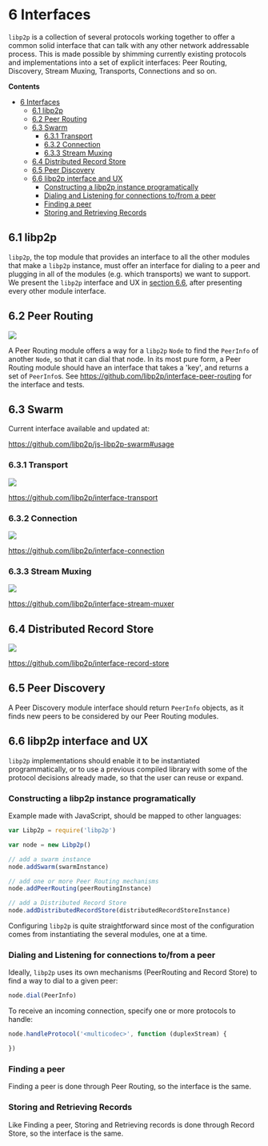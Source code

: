 6 Interfaces
============

`libp2p` is a collection of several protocols working together to offer a common solid interface that can talk with any other network addressable process. This is made possible by shimming currently existing protocols and implementations into a set of explicit interfaces: Peer Routing, Discovery, Stream Muxing, Transports, Connections and so on.

<!-- START doctoc generated TOC please keep comment here to allow auto update -->
<!-- DON'T EDIT THIS SECTION, INSTEAD RE-RUN doctoc TO UPDATE -->
**Contents**

- [6 Interfaces](#6-interfaces)
  - [6.1 libp2p](#61-libp2p)
  - [6.2 Peer Routing](#62-peer-routing)
  - [6.3 Swarm](#63-swarm)
    - [6.3.1 Transport](#631-transport)
    - [6.3.2 Connection](#632-connection)
    - [6.3.3 Stream Muxing](#633-stream-muxing)
  - [6.4 Distributed Record Store](#64-distributed-record-store)
  - [6.5 Peer Discovery](#65-peer-discovery)
  - [6.6 libp2p interface and UX](#66-libp2p-interface-and-ux)
    - [Constructing a libp2p instance programatically](#constructing-a-libp2p-instance-programatically)
    - [Dialing and Listening for connections to/from a peer](#dialing-and-listening-for-connections-tofrom-a-peer)
    - [Finding a peer](#finding-a-peer)
    - [Storing and Retrieving Records](#storing-and-retrieving-records)

<!-- END doctoc generated TOC please keep comment here to allow auto update -->

## 6.1 libp2p

`libp2p`, the top module that provides an interface to all the other modules that make a `libp2p` instance, must offer an interface for dialing to a peer and plugging in all of the modules (e.g. which transports) we want to support. We present the `libp2p` interface and UX in [section 6.6](#66-libp2p-interface-and-ux), after presenting every other module interface.

## 6.2 Peer Routing

![](https://raw.githubusercontent.com/libp2p/interface-peer-routing/master/img/badge.png)

A Peer Routing module offers a way for a `libp2p` `Node` to find the `PeerInfo` of another `Node`, so that it can dial that node. In its most pure form, a Peer Routing module should have an interface that takes a 'key', and returns a set of `PeerInfo`s.
See https://github.com/libp2p/interface-peer-routing for the interface and tests.

## 6.3 Swarm

Current interface available and updated at:

https://github.com/libp2p/js-libp2p-swarm#usage

### 6.3.1 Transport

![](https://raw.githubusercontent.com/libp2p/interface-transport/master/img/badge.png)

https://github.com/libp2p/interface-transport

### 6.3.2 Connection

![](https://raw.githubusercontent.com/libp2p/interface-connection/master/img/badge.png)

https://github.com/libp2p/interface-connection

### 6.3.3 Stream Muxing

![](https://github.com/libp2p/interface-stream-muxer/raw/master/img/badge.png)

https://github.com/libp2p/interface-stream-muxer

## 6.4 Distributed Record Store

![](https://raw.githubusercontent.com/libp2p/interface-record-store/master/img/badge.png)

https://github.com/libp2p/interface-record-store

## 6.5 Peer Discovery

A Peer Discovery module interface should return `PeerInfo` objects, as it finds new peers to be considered by our Peer Routing modules.

## 6.6 libp2p interface and UX

`libp2p` implementations should enable it to be instantiated programmatically, or to use a previous compiled library with some of the protocol decisions already made, so that the user can reuse or expand.

### Constructing a libp2p instance programatically

Example made with JavaScript, should be mapped to other languages:

```JavaScript
var Libp2p = require('libp2p')

var node = new Libp2p()

// add a swarm instance
node.addSwarm(swarmInstance)

// add one or more Peer Routing mechanisms
node.addPeerRouting(peerRoutingInstance)

// add a Distributed Record Store
node.addDistributedRecordStore(distributedRecordStoreInstance)
```

Configuring `libp2p` is quite straightforward since most of the configuration comes from instantiating the several modules, one at a time.

### Dialing and Listening for connections to/from a peer

Ideally, `libp2p` uses its own mechanisms (PeerRouting and Record Store) to find a way to dial to a given peer:

```JavaScript
node.dial(PeerInfo)
```

To receive an incoming connection, specify one or more protocols to handle:

```JavaScript
node.handleProtocol('<multicodec>', function (duplexStream) {

})
```

### Finding a peer

Finding a peer is done through Peer Routing, so the interface is the same.

### Storing and Retrieving Records

Like Finding a peer, Storing and Retrieving records is done through Record Store, so the interface is the same.
